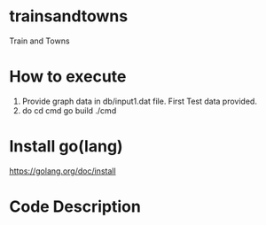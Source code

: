 # trainsandtowns
 Train and Towns

 # How to execute
 1. Provide graph data in db/input1.dat file. First Test data provided.
 2. do
 cd cmd
 go build
 ./cmd

 # Install go(lang)
 https://golang.org/doc/install

# Code Description

